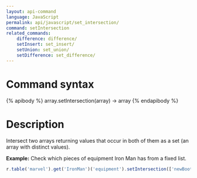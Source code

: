 ```yaml
---
layout: api-command
language: JavaScript
permalink: api/javascript/set_intersection/
command: setIntersection
related_commands:
    difference: difference/
    setInsert: set_insert/
    setUnion: set_union/
    setDifference: set_difference/
---
```


# Command syntax #

{% apibody %}
array.setIntersection(array) &rarr; array
{% endapibody %}

# Description #

Intersect two arrays returning values that occur in both of them as a set (an array with
distinct values).

__Example:__ Check which pieces of equipment Iron Man has from a fixed list.

```js
r.table('marvel').get('IronMan')('equipment').setIntersection(['newBoots', 'arc_reactor']).run(conn)
```

